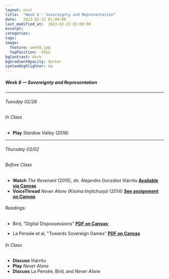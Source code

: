 ```yaml
---
layout: post
title:  "Week 8 - Sovereignty and Representation"
date:   2023-02-23 01:00:00
last_modified_at:  2023-02-23 01:00:00
excerpt: 
categories: 
tags: 
image:
  feature: week8.jpg
  topPosition: -50px
bgContrast: dark
bgGradientOpacity: darker
syntaxHighlighter: no
---
```

##### **Week 8 — Sovereignty and Representation**

---

###### Tuesday 02/28

###### *In Class*
- **Play** *Stardew Valley* (2016) 

---

###### Thursday 03/02

###### *Before Class*
- **Watch** *The Revenant* (2015), dir. Alejandro González Iñárritu [**Available via Canvas**](https://uncch.instructure.com/courses/17305/discussion_topics/153513)
- **VoiceThread** *Never Alone (Kisima Inŋitchuŋa)* (2014) [**See assignment on Canvas**](https://uncch.instructure.com/courses/17305/assignments/189004)

###### Readings:

- Bird, "Digital Dispossessions" [**PDF on Canvas**](https://uncch.instructure.com/courses/17305/files/folder/Readings?preview=2905193);

- La Pensée et al, "Towards Sovereign Games" [**PDF on Canvas**](https://uncch.instructure.com/courses/17305/files/folder/Readings?preview=2905194)

###### *In Class*
- **Discuss** Iñárritu
- **Play** *Never Alone*
- **Discuss** La Pensée, Bird, and *Never Alone*
